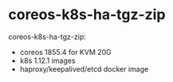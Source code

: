 # coreos-k8s-ha-tgz-zip
coreos-k8s-ha-tgz-zip: 
   -  coreos 1855.4 for KVM 20G
   -  k8s 1.12.1 images
   -  haproxy/keepalived/etcd docker image
